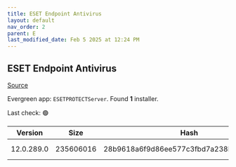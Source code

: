 ```yaml
---
title: ESET Endpoint Antivirus
layout: default
nav_order: 2
parent: E
last_modified_date: Feb 5 2025 at 12:24 PM
---
```


## ESET Endpoint Antivirus

[Source](https://www.eset.com/au/business/solutions/endpoint-protection/)

Evergreen app: `ESETPROTECTServer`. Found **1** installer.

Last check: 🟢

| Version    | Size      | Hash                                     | Language | Architecture | Type | URI                                                                                                                                                                                                              |
| ---------- | --------- | ---------------------------------------- | -------- | ------------ | ---- | ---------------------------------------------------------------------------------------------------------------------------------------------------------------------------------------------------------------- |
| 12.0.289.0 | 235606016 | 28b9618a6f9d86ee577c3fbd7a238b7164b9fbe9 | en_US    | x64          | msi  | [https://repository.eset.com/v1/com/eset/apps/business/era/server/windows/v12/12.0.289.0/server_x64.msi](https://repository.eset.com/v1/com/eset/apps/business/era/server/windows/v12/12.0.289.0/server_x64.msi) |
